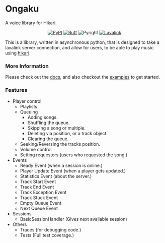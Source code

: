 # Ongaku
A voice library for Hikari.

<div align="center">

[![PyPI](https://img.shields.io/pypi/v/hikari-ongaku)](https://pypi.org/project/hikari-ongaku)
[![Ruff](https://img.shields.io/endpoint?url=https://raw.githubusercontent.com/charliermarsh/ruff/main/assets/badge/v1.json)](https://github.com/charliermarsh/ruff)
![Pyright](https://badgen.net/badge/Pyright/strict/2A6DB2)
[![Lavalink](https://badgen.net/badge/Lavalink/V4/ff624a)](https://lavalink.dev/)

</div>

This is a library, written in asynchronous python, that is designed to take a lavalink server connection, and allow for users, to be able to play music using [hikari](https://hikari-py.dev/).


### More Information

Please check out the [docs](https://ongaku.mplaty.com/), and also checkout the [examples](https://github.com/MPlatypus/hikari-ongaku/tree/main/examples) to get started.


### Features
 - Player control
    - Playlists
    - Queuing
        - Adding songs.
        - Shuffling the queue.
        - Skipping a song or multiple.
        - Deleting via position, or a track object.
        - Clearing the queue.
    - Seeking/Reversing the tracks position.
    - Volume control
    - Setting requestors (users who requested the song.)
 - Events
    - Ready Event (when a session is online.)
    - Player Update Event (when a player gets updated.)
    - Statistics Event (about the server.)
    - Track Start Event
    - Track End Event
    - Track Exception Event
    - Track Stuck Event
    - Empty Queue Event
    - Next Queue Event
 - Sessions
    - BasicSessionHandler (Gives next available session)
 - Others
    - Traces (for debugging code.)
    - Tests (Full test coverage.)
